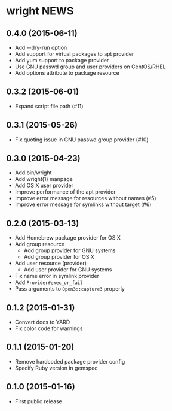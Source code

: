 # wright NEWS
## 0.4.0 (2015-06-11)
- Add --dry-run option
- Add support for virtual packages to apt provider
- Add yum support to package provider
- Use GNU passwd group and user providers on CentOS/RHEL
- Add options attribute to package resource

## 0.3.2 (2015-06-01)
- Expand script file path (#11)

## 0.3.1 (2015-05-26)
- Fix quoting issue in GNU passwd group provider (#10)

## 0.3.0 (2015-04-23)
- Add bin/wright
- Add wright(1) manpage
- Add OS X user provider
- Improve performance of the apt provider
- Improve error message for resources without names (#5)
- Improve error message for symlinks without target (#6)

## 0.2.0 (2015-03-13)
- Add Homebrew package provider for OS X
- Add group resource
  - Add group provider for GNU systems
  - Add group provider for OS X
- Add user resource (provider)
  - Add user provider for GNU systems
- Fix name error in symlink provider
- Add `Provider#exec_or_fail`
- Pass arguments to `Open3::capture3` properly

## 0.1.2 (2015-01-31)
- Convert docs to YARD
- Fix color code for warnings

## 0.1.1 (2015-01-20)
- Remove hardcoded package provider config
- Specify Ruby version in gemspec

## 0.1.0 (2015-01-16)
- First public release

